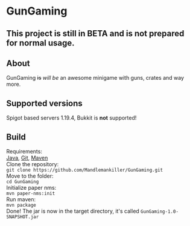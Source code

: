 # GunGaming
## This project is still in BETA and is not prepared for normal usage.
## About
GunGaming ~~is~~ *will be* an awesome minigame with guns, crates and way more.
## Supported versions
Spigot based servers 1.19.4, Bukkit is **not** supported!
## Build
Requirements: <br>
[Java](https://java.com), [Git](https://git-scm.com/), [Maven](https://maven.apache.org/)<br>
Clone the repository:<br>
```git clone https://github.com/Mandlemankiller/GunGaming.git``` <br>
Move to the folder:<br>
```cd GunGaming``` <br>
Initialize paper nms: <br>
```mvn paper-nms:init``` <br>
Run maven: <br>
```mvn package``` <br>
Done! The jar is now in the target directory, it's called ```GunGaming-1.0-SNAPSHOT.jar```